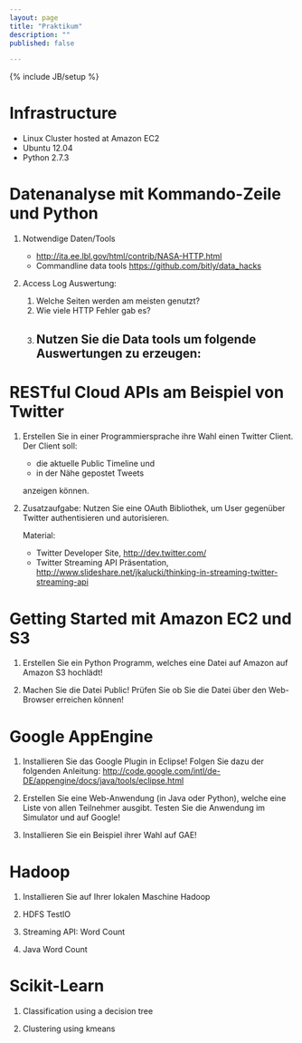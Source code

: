 ```yaml
---
layout: page
title: "Praktikum"
description: ""
published: false

---
```

{% include JB/setup %}

# Infrastructure

* Linux Cluster hosted at Amazon EC2
* Ubuntu 12.04
* Python 2.7.3

# Datenanalyse mit Kommando-Zeile und Python

1. Notwendige Daten/Tools
    * <http://ita.ee.lbl.gov/html/contrib/NASA-HTTP.html>
    * Commandline data tools <https://github.com/bitly/data_hacks>

1. Access Log Auswertung:
    1. Welche Seiten werden am meisten genutzt?
	1. Wie viele HTTP Fehler gab es?
	1. Nutzen Sie die Data tools um folgende Auswertungen zu erzeugen:
		-


# RESTful Cloud APIs am Beispiel von Twitter

1. Erstellen Sie in einer Programmiersprache ihre Wahl einen Twitter Client. Der Client soll:
	* die aktuelle Public Timeline und 
	* in der Nähe gepostet Tweets 

	anzeigen können.

1. Zusatzaufgabe: Nutzen Sie eine OAuth Bibliothek, um User gegenüber Twitter authentisieren und autorisieren.

	Material:
	* Twitter Developer Site, <http://dev.twitter.com/>
	* Twitter Streaming API Präsentation, <http://www.slideshare.net/jkalucki/thinking-in-streaming-twitter-streaming-api>


# Getting Started mit Amazon EC2 und S3

1. Erstellen Sie ein Python Programm, welches eine Datei auf Amazon auf Amazon 
S3 hochlädt!

1. Machen Sie die Datei Public! Prüfen Sie ob Sie die Datei über den Web-Browser erreichen können!


# Google AppEngine

1. Installieren Sie das Google Plugin in Eclipse! Folgen Sie dazu der folgenden Anleitung: http://code.google.com/intl/de-DE/appengine/docs/java/tools/eclipse.html

2. Erstellen Sie eine Web-Anwendung (in Java oder Python), welche eine Liste von allen Teilnehmer ausgibt. Testen Sie die Anwendung im Simulator und auf Google!

3. Installieren Sie ein Beispiel ihrer Wahl auf GAE!


# Hadoop

1. Installieren Sie auf Ihrer lokalen Maschine Hadoop

2. HDFS TestIO

3. Streaming API: Word Count

4. Java Word Count

# Scikit-Learn

1. Classification using a decision tree

1. Clustering using kmeans

